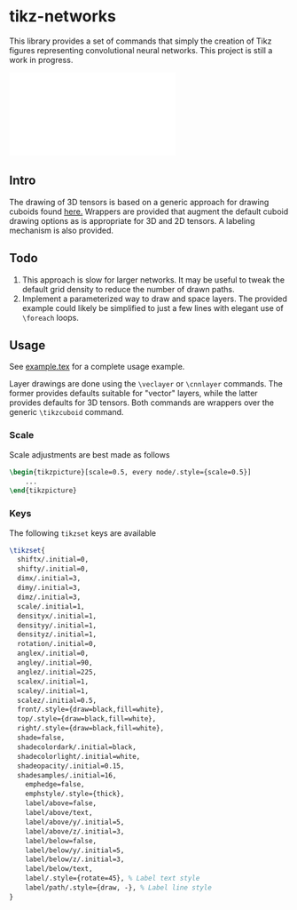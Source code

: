# tikz-networks


This library provides a set of commands that simply the creation of
Tikz figures representing convolutional neural networks. This project
is still a work in progress.

![Sample output](example/example.pdf)

## Intro

The drawing of 3D tensors is based on a generic approach for drawing
cuboids found [here.](https://tex.stackexchange.com/questions/29877/need-help-creating-a-3d-cube-from-a-2d-set-of-nodes-in-tikz)
Wrappers are provided that augment the default cuboid drawing options
as is appropriate for 3D and 2D tensors. A labeling mechanism is also
provided.


## Todo

 1. This approach is slow for larger networks. It may be useful to
		tweak the default grid density to reduce the number of drawn
		paths.
 2. Implement a parameterized way to draw and space layers. The
		provided example could likely be simplified to just a few lines
		with elegant use of `\foreach` loops.


## Usage

See [example.tex](examples/example.tex) for a complete usage example.

Layer drawings are done using the `\veclayer` or `\cnnlayer` commands.
The former provides defaults suitable for "vector" layers, while the
latter provides defaults for 3D tensors. Both commands are wrappers
over the generic `\tikzcuboid` command.

### Scale

Scale adjustments are best made as follows

```latex
\begin{tikzpicture}[scale=0.5, every node/.style={scale=0.5}]
	...
\end{tikzpicture}
```

### Keys

The following `tikzset` keys are available

```latex
\tikzset{
  shiftx/.initial=0,
  shifty/.initial=0,
  dimx/.initial=3,
  dimy/.initial=3,
  dimz/.initial=3,
  scale/.initial=1,
  densityx/.initial=1,
  densityy/.initial=1,
  densityz/.initial=1,
  rotation/.initial=0,
  anglex/.initial=0,
  angley/.initial=90,
  anglez/.initial=225,
  scalex/.initial=1,
  scaley/.initial=1,
  scalez/.initial=0.5,
  front/.style={draw=black,fill=white},
  top/.style={draw=black,fill=white},
  right/.style={draw=black,fill=white},
  shade=false,
  shadecolordark/.initial=black,
  shadecolorlight/.initial=white,
  shadeopacity/.initial=0.15,
  shadesamples/.initial=16,
	emphedge=false,
	emphstyle/.style={thick},
	label/above=false,
	label/above/text,
	label/above/y/.initial=5,
	label/above/z/.initial=3,
	label/below=false,
	label/below/y/.initial=5,
	label/below/z/.initial=3,
	label/below/text,
	label/.style={rotate=45}, % Label text style
	label/path/.style={draw, -}, % Label line style
}
```
